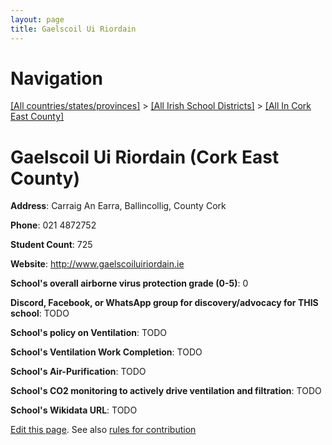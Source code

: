 ```yaml
---
layout: page
title: Gaelscoil Ui Riordain
---
```

# Navigation

[[All countries/states/provinces]](../../..) > [[All Irish School Districts]](../..) > [[All In Cork East County]](..)

# Gaelscoil Ui Riordain (Cork East County)

**Address**: Carraig An Earra, Ballincollig, County Cork

**Phone**: 021 4872752

**Student Count**: 725

**Website**: <http://www.gaelscoiluiriordain.ie>

**School's overall airborne virus protection grade (0-5)**: 0

**Discord, Facebook, or WhatsApp group for discovery/advocacy for THIS school**: TODO

**School's policy on Ventilation**: TODO

**School's Ventilation Work Completion**: TODO

**School's Air-Purification**: TODO

**School's CO2 monitoring to actively drive ventilation and filtration**: TODO

**School's Wikidata URL**: TODO


[Edit this page](https://github.com/ventilate-schools/Ireland/edit/main/./Cork_East_County/Gaelscoil_Ui_Riordain.md). See also [rules for contribution](../../../contribution-rules/)